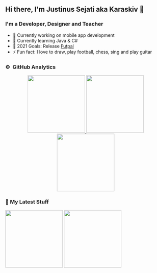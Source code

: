 ## Hi there, I'm Justinus Sejati aka Karaskiv 👋

### I'm a Developer, Designer and Teacher

- 🔭 Currently working on mobile app development
- 🌱 Currently learning Java & C#
- 🥅 2021 Goals: Release [Futpal](https://github.com/Karaskiv?tab=projects)
- ⚡ Fun fact: I love to draw, play football, chess, sing and play guitar

### ⚙️ &nbsp;GitHub Analytics
<p align="center">
<a href="https://github.com/Karaskiv">
  <img height="180em" src="https://github-readme-stats-eight-theta.vercel.app/api?username=Karaskiv&show_icons=true&theme=gotham&include_all_commits=true&count_private=gotham"/>
  <img height="180em" src="https://github-readme-stats-eight-theta.vercel.app/api/top-langs/?username=Karaskiv&layout=compact&langs_count=8&theme=gotham"/>
  <img height="180em" src="https://github-readme-streak-stats.herokuapp.com/?user=Karaskiv&theme=gotham"/>
</a>
</p>

### 🚀 My Latest Stuff
<img height="180em" src = "https://github-readme-stats.vercel.app/api/pin/?username=Karaskiv&repo=Desktop-FlappyBird&theme=radical)](https://github.com/Karaskiv/Desktop-FlappyBird"/>
<img height="180em" src = "https://github-readme-stats.vercel.app/api/pin/?username=Karaskiv&repo=Desktop-KaraskivCoffeehouse&theme=radical)](https://github.com/Karaskiv/Desktop-KaraskivCoffeehouse"/>
</div>
